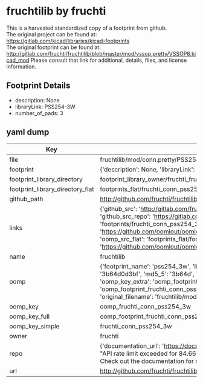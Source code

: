 # fruchtilib by fruchti  
This is a harvested standardized copy of a footprint from github.  
The original project can be found at:  
https://gitlab.com/kicad/libraries/kicad-footprints  
The original footprint can be found at:
http://gitlab.com/fruchti/fruchtilib/blob/master/mod/vssop.pretty/VSSOP8.kicad_mod
Please consult that link for additional, details, files, and license information.  
## Footprint Details
* description: None  
* libraryLink: PSS254-3W  
* number_of_pads: 3  
## yaml dump  
| Key | Value |  
| --- | --- |  
| file | fruchtilib/mod/conn.pretty/PSS254-3W.kicad_mod |  
| footprint | {'description': None, 'libraryLink': 'PSS254-3W', 'number_of_pads': 3} |  
| footprint_library_directory | footprint_library_owner/fruchti_fruchtilib |  
| footprint_library_directory_flat | footprints_flat/fruchti_conn_pss254_3w/working |  
| github_path | http://github.com/fruchti/fruchtilib/blob/master/mod/conn.pretty/PSS254-3W.kicad_mod |  
| links | {'github_src': 'http://gitlab.com/fruchti/fruchtilib/blob/master/mod/vssop.pretty/VSSOP8.kicad_mod', 'github_src_repo': 'https://gitlab.com/kicad/libraries/kicad-footprints', 'oomp_bot': 'footprints/fruchti_conn_pss254_3w/working', 'oomp_bot_github': 'https://github.com/oomlout/oomlout_oomp_footprint_bot/tree/main/footprints/fruchti_conn_pss254_3w/working', 'oomp_src_flat': 'footprints_flat/footprints_flat/fruchti_conn_pss254_3w/working', 'oomp_src_flat_github': 'https://github.com/oomlout/oomlout_oomp_footprint_src/tree/main/footprints_flat/fruchti_conn_pss254_3w/working'} |  
| name | fruchtilib |  
| oomp | {'footprint_name': 'pss254_3w', 'library_name': 'conn', 'md5': '3b64d0d3bf6ae5208b5c96101c72d5fd', 'md5_10': '3b64d0d3bf', 'md5_5': '3b64d', 'md5_6': '3b64d0', 'oomp_key': 'oomp_fruchti_conn_pss254_3w', 'oomp_key_extra': 'oomp_footprint_fruchti_conn_pss254_3w', 'oomp_key_full': 'oomp_footprint_fruchti_conn_pss254_3w_3b64d0', 'oomp_key_simple': 'fruchti_conn_pss254_3w', 'original_filename': 'fruchtilib/mod/conn.pretty/PSS254-3W.kicad_mod', 'owner_name': 'fruchti'} |  
| oomp_key | oomp_fruchti_conn_pss254_3w |  
| oomp_key_full | oomp_footprint_fruchti_conn_pss254_3w |  
| oomp_key_simple | fruchti_conn_pss254_3w |  
| owner | fruchti |  
| repo | {'documentation_url': 'https://docs.github.com/rest/overview/resources-in-the-rest-api#rate-limiting', 'message': "API rate limit exceeded for 84.66.173.59. (But here's the good news: Authenticated requests get a higher rate limit. Check out the documentation for more details.)"} |  
| url | http://github.com/fruchti/fruchtilib |  

